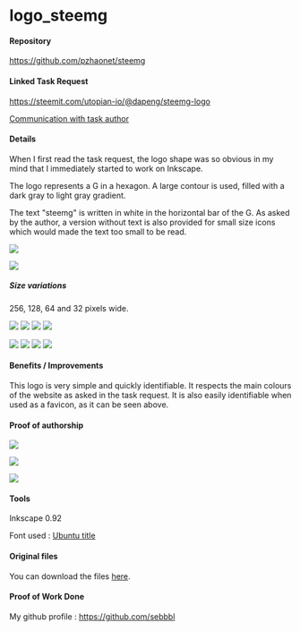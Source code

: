 # logo_steemg


#### Repository
https://github.com/pzhaonet/steemg

#### Linked Task Request
https://steemit.com/utopian-io/@dapeng/steemg-logo

[Communication with task author](https://busy.org/@sebbbl/re-dapeng-steemg-logo-20180617t191834337z)

#### Details
When I first read the task request, the logo shape was so obvious in my mind that I immediately started to work on Inkscape.

The logo represents a G in a hexagon. A large contour is used, filled with a dark gray to light gray gradient.

The text "steemg" is written in white in the horizontal bar of the G. As asked by the author, a version without text is also provided for small size icons which would made the text too small to be read.

![](https://i.imgur.com/bQDSo2Q.png)

![](https://i.imgur.com/hd5Vn2j.png)

##### Size variations

256, 128, 64 and 32 pixels wide.


 ![](https://i.imgur.com/G0jN0TO.png)  ![](https://i.imgur.com/GfW2QTg.png)  ![](https://i.imgur.com/qHW0e5y.png)  ![](https://i.imgur.com/5tnYrwc.png)



 ![](https://i.imgur.com/XjrnO7W.png)  ![](https://i.imgur.com/r7TOhT4.png)  ![](https://i.imgur.com/GAuS75Y.png)  ![](https://i.imgur.com/aPMpiF8.png)










#### Benefits / Improvements
This logo is very simple and quickly identifiable. It respects the main colours of the website as asked in the task request. It is also easily identifiable when used as a favicon, as it can be seen above.

#### Proof of authorship
![](https://i.imgur.com/4zMI2AC.png)

![](https://i.imgur.com/n85x2Cj.png)

![](https://i.imgur.com/cEHCs7X.png)

#### Tools
Inkscape 0.92

Font used : [Ubuntu title](https://www.dafont.com/fr/ubuntu-title.font?l[]=10&text=steemg)

#### Original files
You can download the files [here](https://drive.google.com/drive/folders/1MS2nXpJYyKMhC8qQ3ZUVTKamNMN8uKRB?usp=sharing).



#### Proof of Work Done
My github profile : https://github.com/sebbbl
